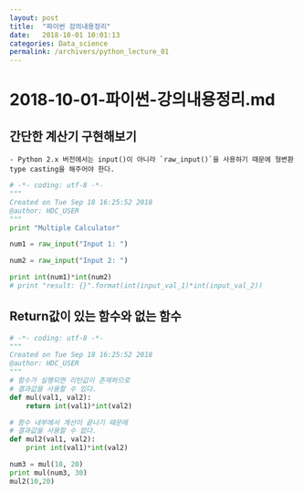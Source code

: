 ```yaml
---
layout: post
title:  "파이썬 강의내용정리"
date:   2018-10-01 10:01:13
categories: Data_science
permalink: /archivers/python_lecture_01
---
```


# 2018-10-01-파이썬-강의내용정리.md

## 간단한 계산기 구현해보기 
	- Python 2.x 버전에서는 input()이 아니라 `raw_input()`을 사용하기 때문에 형변환type casting을 해주어야 한다. 

```python
# -*- coding: utf-8 -*-
"""
Created on Tue Sep 18 16:25:52 2018
@author: HDC_USER
"""
print "Multiple Calculator"

num1 = raw_input("Input 1: ")

num2 = raw_input("Input 2: ")

print int(num1)*int(num2)
# print "result: {}".format(int(input_val_1)*int(input_val_2))
```

## Return값이 있는 함수와 없는 함수 

```python
# -*- coding: utf-8 -*-
"""
Created on Tue Sep 18 16:25:52 2018
@author: HDC_USER
"""
# 함수가 실행되면 리턴값이 존재하므로
# 결과값을 사용할 수 있다. 
def mul(val1, val2):
    return int(val1)*int(val2)

# 함수 내부에서 계산이 끝나기 때문에 
# 결과값을 사용할 수 없다. 
def mul2(val1, val2):
    print int(val1)*int(val2)

num3 = mul(10, 20)
print mul(num3, 30)
mul2(10,20)
```
